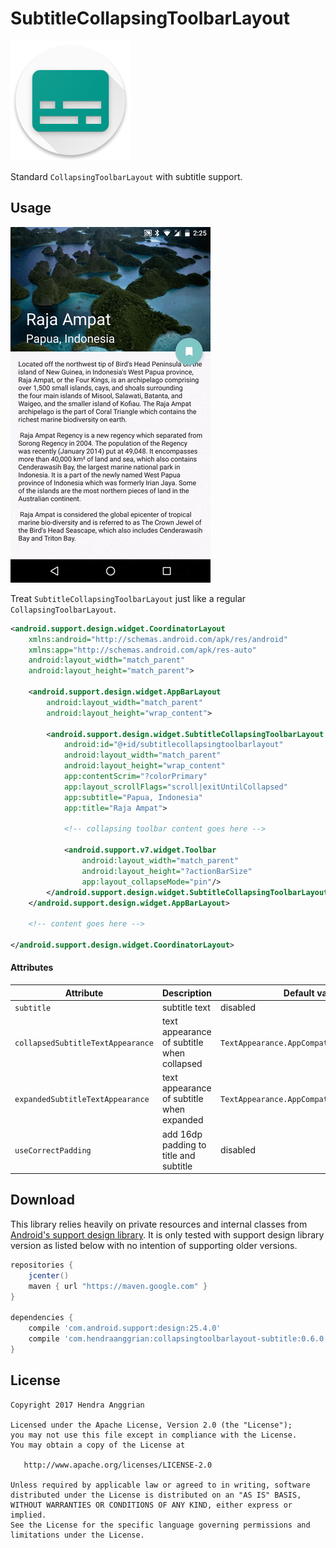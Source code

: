 SubtitleCollapsingToolbarLayout
===============================
![icon][icon]

Standard `CollapsingToolbarLayout` with subtitle support.

Usage
-----
![demo][demo]

Treat `SubtitleCollapsingToolbarLayout` just like a regular `CollapsingToolbarLayout`.
```xml
<android.support.design.widget.CoordinatorLayout
    xmlns:android="http://schemas.android.com/apk/res/android"
    xmlns:app="http://schemas.android.com/apk/res-auto"
    android:layout_width="match_parent"
    android:layout_height="match_parent">

    <android.support.design.widget.AppBarLayout
        android:layout_width="match_parent"
        android:layout_height="wrap_content">

        <android.support.design.widget.SubtitleCollapsingToolbarLayout
            android:id="@+id/subtitlecollapsingtoolbarlayout"
            android:layout_width="match_parent"
            android:layout_height="wrap_content"
            app:contentScrim="?colorPrimary"
            app:layout_scrollFlags="scroll|exitUntilCollapsed"
            app:subtitle="Papua, Indonesia"
            app:title="Raja Ampat">

            <!-- collapsing toolbar content goes here -->

            <android.support.v7.widget.Toolbar
                android:layout_width="match_parent"
                android:layout_height="?actionBarSize"
                app:layout_collapseMode="pin"/>
        </android.support.design.widget.SubtitleCollapsingToolbarLayout>
    </android.support.design.widget.AppBarLayout>

    <!-- content goes here -->

</android.support.design.widget.CoordinatorLayout>
```

#### Attributes
| Attribute                         | Description                                | Default value/behavior                               |
|-----------------------------------|--------------------------------------------|------------------------------------------------------|
| `subtitle`                        | subtitle text                              | disabled                                             |
| `collapsedSubtitleTextAppearance` | text appearance of subtitle when collapsed | `TextAppearance.AppCompat.Widget.ActionBar.Subtitle` |
| `expandedSubtitleTextAppearance`  | text appearance of subtitle when expanded  | `TextAppearance.AppCompat.Headline`                  |
| `useCorrectPadding`               | add 16dp padding to title and subtitle     | disabled                                             |

Download
--------
This library relies heavily on private resources and internal classes from [Android's support design library][design].
It is only tested with support design library version as listed below with no intention of supporting older versions.
```gradle
repositories {
    jcenter()
    maven { url "https://maven.google.com" }
}

dependencies {
    compile 'com.android.support:design:25.4.0'
    compile 'com.hendraanggrian:collapsingtoolbarlayout-subtitle:0.6.0'
}
```

License
-------
    Copyright 2017 Hendra Anggrian

    Licensed under the Apache License, Version 2.0 (the "License");
    you may not use this file except in compliance with the License.
    You may obtain a copy of the License at

       http://www.apache.org/licenses/LICENSE-2.0

    Unless required by applicable law or agreed to in writing, software
    distributed under the License is distributed on an "AS IS" BASIS,
    WITHOUT WARRANTIES OR CONDITIONS OF ANY KIND, either express or implied.
    See the License for the specific language governing permissions and
    limitations under the License.
    
[icon]: /example/res/mipmap-xxxhdpi/ic_launcher.png
[demo]: /art/demo_collapsingtoolbarlayout-subtitle.gif
[design]: https://github.com/android/platform_frameworks_support/tree/master/design
